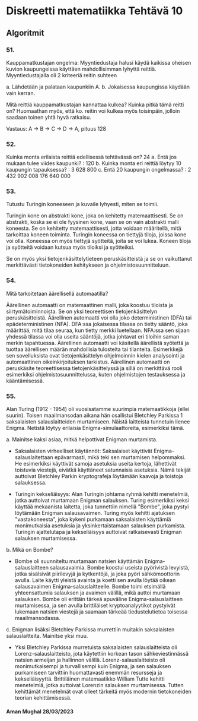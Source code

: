 # Diskreetti matematiikka Tehtävä 10

## Algoritmit

### 51.
Kauppamatkustajan ongelma: Myyntiedustaja halusi käydä kaikissa oheisen kuvion
kaupungeissa käyttäen mahdollisimman lyhyttä reittiä. Myyntiedustajalla oli 2 kriteeriä reitin
suhteen

a. Lähdetään ja palataan kaupunkiin A.
b. Jokaisessa kaupungissa käydään vain kerran.

Mitä reittiä kauppamatkustajan kannattaa kulkea? Kuinka pitkä tämä reitti on? Huomaathan
myös, että ko. reitin voi kulkea myös toisinpäin, jolloin saadaan toinen yhtä hyvä ratkaisu.

Vastaus: A -> B -> C -> D -> A, pituus 128

### 52.
Kuinka monta erilaista reittiä edellisessä tehtävässä on?
24
a. Entä jos mukaan tulee viides kaupunki? : 120
b. Kuinka monta eri reittiä löytyy 10 kaupungin tapauksessa? : 3 628 800
c. Entä 20 kaupungin ongelmassa? : 2 432 902 008 176 640 000

### 53.
Tutustu Turingin koneeseen ja kuvaile lyhyesti, miten se toimii.

Turingin kone on abstrakti kone, joka on kehitetty matemaattisesti. Se on
abstrakti, koska se ei ole fyysinen kone, vaan se on vain abstrakti
malli koneesta. Se on kehitetty matemaattisesti, jotta voidaan
määritellä, mitä tarkoittaa koneen toiminta. Turingin koneessa on
tiettyjä tiloja, joissa kone voi olla. Koneessa on myös tiettyjä
syötteitä, joita se voi lukea. Koneen tiloja ja syötteitä voidaan kutsua myös tiloiksi ja syötteiksi.

Se on myös yksi tietojenkäsittelytieteen peruskäsitteistä ja se on vaikuttanut merkittävästi tietokoneiden
kehitykseen ja ohjelmistosuunnitteluun.

### 54.
Mitä tarkoitetaan äärellisellä automaatilla?

Äärellinen automaatti on matemaattinen malli, joka koostuu tiloista ja siirtymätoiminnoista.
Se on yksi teoreettisen tietojenkäsittelyn peruskäsitteistä.
Äärellinen automaatti voi olla joko deterministinen (DFA) tai epädeterministinen (NFA).
DFA:ssa jokaisessa tilassa on tietty sääntö, joka määrittää, mitä tilaa seuraa, kun tietty
merkki luetellaan. NFA:ssa sen sijaan yhdessä tilassa voi olla useita sääntöjä, jotka johtavat
eri tiloihin saman merkin tapahtuessa.
Äärellinen automaatti voi käsitellä äärellistä syötettä ja tuottaa äärellisen määrän mahdollisia
tulosteita tai tilanteita. Esimerkkejä sen sovelluksista ovat tietojenkäsittelyn ohjelmoinnin
kielen analysointi ja automaattinen oikeinkirjoituksen tarkistus.
Äärellinen automaatti on peruskäsite teoreettisessa tietojenkäsittelyssä ja sillä on merkittävä
rooli esimerkiksi ohjelmistosuunnittelussa, kuten ohjelmistojen testauksessa ja
kääntämisessä.

### 55.
Alan Turing (1912 - 1954) oli vuosisatamme suurimpia matemaatikkoja (ellei suurin).
Toisen maailmansodan aikana hän osallistui Bletchley Parkissa
1 saksalaisten
salauslaitteiden murtamiseen. Näistä laitteista tunnetuin lienee Enigma. Netistä löytyy
erilaisia Enigma-simulaattoreita, esimerkiksi tämä.

a. Mainitse kaksi asiaa, mitkä helpottivat Enigman murtamista.
* Saksalaisten virheelliset käytännöt: Saksalaiset käyttivät
Enigma-salauslaitettaan epävarmasti, mikä teki sen murtamisen
helpommaksi. He esimerkiksi käyttivät samoja asetuksia useita kertoja,
lähettivät toistuvia viestejä, eivätkä käyttäneet satunnaisia asetuksia. Nämä
tekijät auttoivat Bletchley Parkin kryptografeja löytämään kaavoja ja toistoja
salauksessa.

* Turingin kekseliäisyys: Alan Turingin johtama ryhmä kehitti menetelmiä, jotka
auttoivat murtamaan Enigman salauksen. Turing esimerkiksi keksi käyttää
mekaanista laitetta, joka tunnettiin nimellä "Bombe", joka pystyi löytämään
Enigman salausavaimen. Turing myös kehitti ajatuksen "vastakoneesta", joka
kykeni purkamaan saksalaisten käyttämiä monimutkaisia asetuksia ja
yksinkertaistamaan salauksen purkamista. Turingin ajattelutapa ja
kekseliäisyys auttoivat ratkaisevasti Enigman salauksen murtamisessa.

b. Mikä on Bombe?

* Bombe oli suunniteltu murtamaan natsien käyttämän Enigma-salauslaitteen
salausavaimia. Bombe koostui useista pyörivistä levyistä, jotka sisälsivät piirilevyjä ja
kytkentöjä, ja joka pyöri sähkömoottorin avulla. Laite käytti yleistä avainta ja koetti
sen avulla löytää oikean salausavaimen Enigma-salauslaitteelle. Bombe toimi
etsimällä yhteensattumia salauksen ja avaimen välillä, mikä auttoi murtamaan
salauksen. Bombe oli erittäin tärkeä apuväline Enigma-salauslaitteen murtamisessa,
ja sen avulla brittiläiset kryptoanalyytikot pystyivät lukemaan natsien viestejä ja
saamaan tärkeää tiedustelutietoa toisessa maailmansodassa.

c. Enigman lisäksi Bletchley Parkissa murrettiin muitakin saksalaisten salauslaitteita.
Mainitse yksi muu.

* Yksi Bletchley Parkissa murretuista saksalaisten salauslaitteista oli
Lorenz-salauslaitteisto, jota käytettiin korkean tason sähkeviestinnässä natsien
armeijan ja hallinnon välillä. Lorenz-salauslaitteisto oli monimutkaisempi ja
turvallisempi kuin Enigma, ja sen salauksen purkamiseen tarvittiin huomattavasti
enemmän resursseja ja kekseliäisyyttä. Brittiläinen matemaatikko William Tutte kehitti
menetelmiä, jotka auttoivat Lorenzin salauksen murtamisessa. Tutten kehittämät
menetelmät ovat olleet tärkeitä myös modernin tietokoneiden teorian kehittämisessä.

#### Aman Mughal 28/03/2023